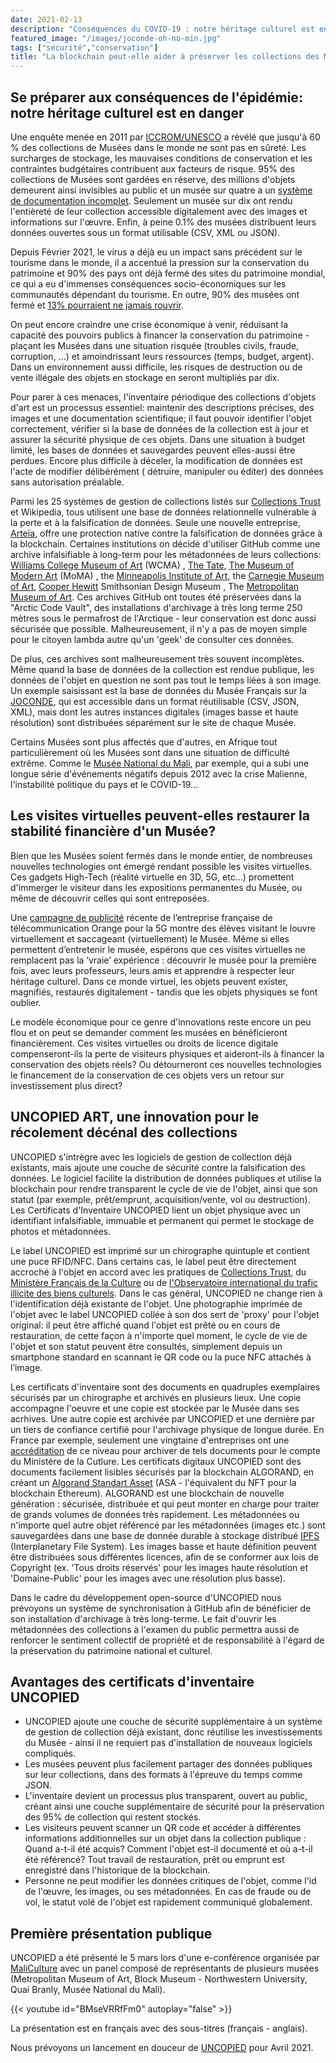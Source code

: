 ```yaml
---
date: 2021-02-13
description: "Conséquences du COVID-19 : notre héritage culturel est en danger"
featured_image: "/images/joconde-oh-no-min.jpg"
tags: ["sécurité","conservation"]
title: "La blockchain peut-elle aider à préserver les collections des Musées?"
---
```


## Se préparer aux conséquences de l'épidémie: notre héritage culturel est en danger

Une enquête menée en 2011 par [ICCROM/UNESCO](http://www.unesco.org/new/en/culture/themes/dynamic-content-single-view/news/stored_but_not_safe_museum_collections_are_at_risk_worldwid) a révélé que jusqu'à 60 % des collections de Musées dans le monde ne sont pas en sûreté. Les surcharges de stockage, les mauvaises conditions de conservation et les contraintes budgétaires contribuent aux facteurs de risque. 95% des collections de Musées sont gardées en réserve, des millions d'objets demeurent ainsi invisibles au public et un musée sur quatre a un [système de documentation incomplet](https://www.iccrom.org/section/preventive-conservation/re-org). Seulement un musée sur dix ont rendu l'entièreté de leur collection accessible digitalement avec des images et informations sur l'œuvre. Enfin, à peine 0.1% des musées distribuent leurs données ouvertes sous un format utilisable (CSV, XML ou JSON).


Depuis Février 2021, le virus a déjà eu un impact sans précédent sur le tourisme dans le monde, il a accentué la pression sur la conservation du patrimoine et 90% des pays ont déjà fermé des sites du patrimoine mondial, ce qui a eu d'immenses conséquences socio-économiques sur les communautés dépendant du tourisme. En outre, 90% des musées ont fermé et [13% pourraient ne jamais rouvrir](https://news.un.org/en/story/2020/05/1064362).


On peut encore craindre une crise économique à venir, réduisant la capacité des pouvoirs publics à financer la conservation du patrimoine - plaçant les Musées dans une situation risquée (troubles civils, fraude, corruption, ...) et amoindrissant leurs ressources (temps, budget, argent). Dans un environnement aussi difficile, les risques de destruction ou de vente illégale des objets en stockage en seront multipliés par dix.


Pour parer à ces menaces, l'inventaire périodique des collections d'objets d'art est un processus essentiel: maintenir des descriptions précises, des images et une documentation scientifique; il faut pouvoir identifier l'objet correctement, vérifier si la base de données de la collection est à jour et assurer la sécurité physique de ces objets. Dans une situation à budget limité, les bases de données et sauvegardes peuvent elles-aussi être perdues. Encore plus difficile à déceler, la modification de données est l'acte de modifier délibérément ( détruire, manipuler ou éditer) des données sans autorisation préalable.


Parmi les 25 systèmes de gestion de collections listés sur [Collections Trust](https://collectionstrust.org.uk/software/) et Wikipedia, tous utilisent une base de données relationnelle vulnérable à la perte et à la falsification de données.  Seule une nouvelle entreprise, [Arteïa](https://www.journaldeleconomie.fr/Olivier-Marian-Arteia-%E2%80%89Une-solution-de-catalogage-et-de-gestion-des-collections-d-oeuvres-d-art-pour-les_a7249.html), offre une protection native contre la falsification de données grâce à la blockchain. Certaines institutions on décidé d'utiliser GitHub comme une archive infalsifiable à long-term pour les métadonnées de leurs collections: [Williams College Museum of Art](https://github.com/wcmaart/collection) (WCMA) , [The Tate](https://github.com/tategallery/collection),  [The Museum of Modern Art](https://github.com/MuseumofModernArt/collection) (MoMA) , the [Minneapolis Institute of Art](https://github.com/artsmia/collection), the [Carnegie Museum of Art](https://github.com/cmoa/collection), [Cooper Hewitt](https://github.com/cooperhewitt/collection) Smithsonian Design Museum , The [Metropolitan Museum of Art](https://github.com/metmuseum/openaccess). Ces archives GitHub ont toutes été préservées dans la "Arctic Code Vault", des installations d'archivage à très long terme 250 mètres sous le permafrost de l'Arctique - leur conservation est donc aussi sécurisée que possible. Malheureusement, il n'y a pas de moyen simple pour le citoyen lambda autre qu'un 'geek' de consulter ces données.


De plus, ces archives sont malheureusement très souvent incomplètes. Même quand la base de données de la collection est rendue publique, les données de l'objet en question ne sont pas tout le temps liées à son image. Un exemple saisissant est la base de données du Musée Français sur la [JOCONDE](https://data.culture.gouv.fr/explore/dataset/base-joconde-extrait/export/), qui est accessible dans un format réutilisable (CSV, JSON, XML), mais dont les autres instances digitales (images basse et haute résolution) sont distribuées séparément sur le site de chaque Musée.

Certains Musées sont plus affectés que d'autres, en Afrique tout particulièrement où les Musées sont dans une situation de difficulté extrême. Comme le [Musée National du Mali](https://musee-national-mali.org/), par exemple, qui a subi une longue série d'événements négatifs depuis 2012 avec la crise Malienne, l'instabilité politique du pays et le COVID-19...

## Les visites virtuelles peuvent-elles restaurer la stabilité financière d'un Musée?

Bien que les Musées soient fermés dans le monde entier, de nombreuses nouvelles technologies ont émergé rendant possible les visites virtuelles. Ces gadgets High-Tech (réalité virtuelle en 3D, 5G, etc...) promettent d'immerger le visiteur dans les expositions permanentes du Musée, ou même de découvrir celles qui sont entreposées.


Une [campagne de publicité](https://www.universfreebox.com/article/60345/orange-devoile-sa-nouvelle-publicite-pour-la-5g-et-ses-promesses-d-innovation) récente de l’entreprise française de télécommunication Orange pour la 5G montre des élèves visitant le louvre virtuellement et saccageant (virtuellement) le Musée. Même si elles permettent d’entretenir le musée, espérons que ces visites virtuelles ne remplacent pas la ‘vraie’ expérience : découvrir le musée pour la première fois, avec leurs professeurs, leurs amis et apprendre à respecter leur héritage culturel. Dans ce monde virtuel, les objets peuvent exister, magnifiés, restaurés digitalement - tandis que les objets physiques se font oublier.


Le modèle économique pour ce genre d'innovations reste encore un peu flou et on peut se demander comment les musées en bénéficieront financièrement. Ces visites virtuelles ou droits de licence digitale compenseront-ils la perte de visiteurs physiques et aideront-ils à financer la conservation des objets réels? Ou détourneront ces nouvelles technologies le financement de la conservation de ces objets vers un retour sur investissement plus direct?


## UNCOPIED ART, une innovation pour le récolement décénal des collections

UNCOPIED s'intrègre avec les logiciels de gestion de collection déjà existants, mais ajoute une couche de sécurité contre la falsification des données. Le logiciel facilite la distribution de données publiques et utilise la blockchain pour rendre transparent le cycle de vie de l'objet, ainsi que son statut (par exemple, prêt/emprunt, acquisition/vente, vol ou destruction). Les Certificats d'Inventaire UNCOPIED lient un objet physique avec un identifiant infalsifiable, immuable et permanent qui permet le stockage de photos et métadonnées.


Le label UNCOPIED est imprimé sur un chirographe quintuple et contient une puce RFID/NFC. Dans certains cas, le label peut être directement accroché à l'objet en accord avec les pratiques de [Collections Trust](https://collectionstrust.org.uk/resource/labelling-and-marking-museum-objects-booklet/), du [Ministère Français de la Culture](https://www.culture.gouv.fr/Media/Thematiques/Circulation-des-biens-culturels/Files/Ressources-doc-Guides-et-procedures/Guide-Marquage-des-collections-publiques-MCC-2008) ou de [l'Observatoire international du trafic illicite des biens culturels](https://www.obs-traffic.museum/fr). Dans le cas général, UNCOPIED ne change rien à l'identification déjà existante de l'objet. Une photographie imprimée de l'objet avec le label UNCOPIED collée à son dos sert de 'proxy' pour l'objet original: il peut être affiché quand l'objet est prêté ou en cours de restauration, de cette façon à n'importe quel moment, le cycle de vie de l'objet et son statut peuvent être consultés, simplement depuis un smartphone standard en scannant le QR code ou la puce NFC attachés à l’image.



Les certificats d'inventaire sont des documents en quadruples exemplaires sécurisés par un chirographe et archivés en plusieurs lieux. Une copie accompagne l'oeuvre et une copie est stockée par le Musée dans ses acrhives. Une autre copie est archivée par UNCOPIED et une dernière par un tiers de confiance certifié pour l'archivage physique de longue durée. En France par exemple, seulement une vingtaine d'entreprises ont une [accréditation](https://francearchives.fr/fr/article/26287437) de ce niveau pour archiver de tels documents pour le compte du Ministère de la Cutlure.
Les certificats digitaux UNCOPIED sont des documents facilement lisibles sécurisés par la blockchain ALGORAND, en créant un [Algorand Standart Asset](https://medium.com/algorand/algorand-standard-assets-efda8afcfc0a) (ASA - l'équivalent du NFT pour la blockchain Ethereum). ALGORAND est une blockchain de nouvelle génération : sécurisée, distribuée et qui peut monter en charge pour traiter de grands volumes de données très rapidement.
Les métadonnées ou n'importe quel autre objet référencé par les métadonnées (images etc.) sont sauvegardées dans une base de donnée durable à stockage distribué [IPFS](https://ipfs.io/) (Interplanetary File System). Les images basse et haute définition peuvent être distribuées sous différentes licences, afin de se conformer aux lois de Copyright (ex. 'Tous droits réservés' pour les images haute résolution et 'Domaine-Public' pour les images avec une résolution plus basse).

Dans le cadre du développement open-source d'UNCOPIED nous prévoyons un système de synchronisation à GitHub afin de bénéficier de son installation d'archivage à très long-terme. Le fait d'ouvrir les métadonnées des collections à l'examen du public permettra aussi de renforcer le sentiment collectif de propriété et de responsabilité à l'égard de la préservation du patrimoine national et culturel.

## Avantages des certificats d'inventaire UNCOPIED
-    UNCOPIED ajoute une couche de sécurité supplémentaire à un système de gestion de collection déjà existant, donc réutilise les investissements du Musée - ainsi il ne requiert pas d'installation de nouveaux logiciels compliqués.
-    Les musées peuvent plus facilement partager des données publiques sur leur collections, dans des formats à l'épreuve du temps comme JSON.
-    L'inventaire devient un processus plus transparent, ouvert au public, créant ainsi une couche supplémentaire de sécurité pour la préservation des 95% de collection qui restent stockés.
-    Les visiteurs peuvent scanner un QR code et accéder à différentes informations additionnelles sur un objet dans la collection publique : Quand a-t-il été acquis? Comment l'objet est-il documenté et où a-t-il été référencé? Tout travail de restauration, prêt ou emprunt est enregistré dans l'historique de la blockchain.
-    Personne ne peut modifier les données critiques de l'objet, comme l'id de l'œuvre, les images, ou ses métadonnées. En cas de fraude ou de vol, le statut volé de l'objet est rapidement communiqué globalement.

## Première présentation publique
UNCOPIED a été présenté le 5 mars lors d'une e-conférence organisée par [MaliCulture](https://musee-national-mali.org/2021/03/02/econference-maliculture-le-05-mars-2021-a-15h-de-bamako/) avec un panel composé de représentants de plusieurs musées (Metropolitan Museum of Art, Block Museum - Northwestern University, Quai Branly, Musée National du Mali).

{{< youtube id="BMseVRRfFm0" autoplay="false" >}}

La présentation est en français avec des sous-titres (français - anglais). 

Nous prévoyons un lancement en douceur de [UNCOPIED](https://uncopied.org/) pour Avril 2021.